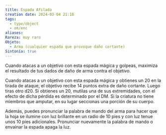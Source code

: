```yaml
---
title: Espada Afilada
creation date: 2024-03-04 21:18
tags:
  - type/object
  - om/enc
aliases: 
Rareza: muy raro
Objeto:
  - Arma (cualquier espada que provoque daño cortante)
Sintonía: true
---
```

Cuando atacas a un objetivo con esta espada mágica y golpeas, maximiza el resultado de tus dados de daño de arma contra el objetivo.

Cuando atacas a un objetivo con esta espada mágica y obtienes un 20 en la tirada de ataque, el objetivo recibe 14 puntos extra de daño cortante. Luego tiras otro d20. Si obtienes un 20, mutilas una de sus extremidades, con el efecto de dicha pérdida es determinado por el DM. Si la criatura no tiene miembros que amputar, en su lugar
seccionas una porción de su cuerpo.

Además, puedes pronunciar la palabra de mando del arma para hacer que la hoja se ilumine con luz brillante en un radio de 10 pies y con luz tenue unos 10 pies adicionales. Pronunciar nuevamente la palabra de mando o envainar la espada apaga la luz.